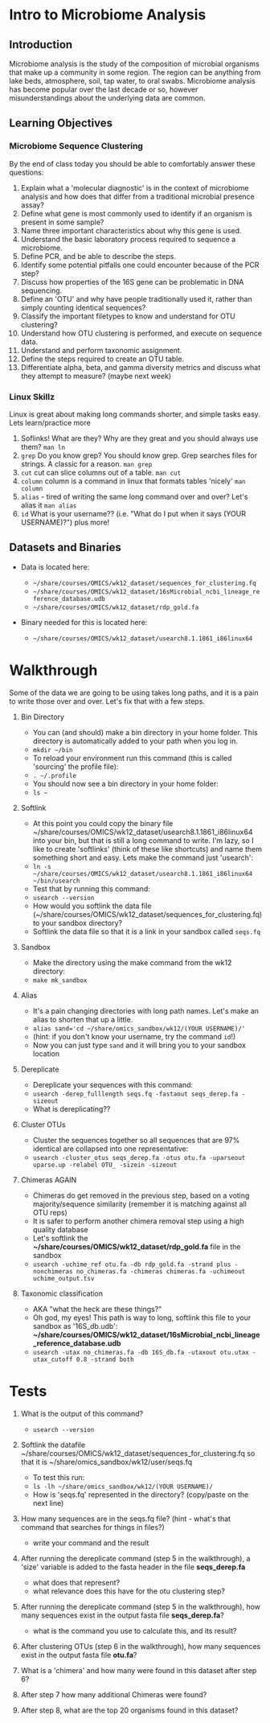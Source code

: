 # Intro to Microbiome Analysis

## Introduction

Microbiome analysis is the study of the composition of microbial organisms that 
make up a community in some region. The region can be anything from lake beds, atmosphere,
soil, tap water, to oral swabs.  Microbiome analysis has become popular over the last decade
or so, however misunderstandings about the underlying data are common.

## Learning Objectives

### Microbiome Sequence Clustering

By the end of class today you should be able to comfortably answer these questions:
1.	Explain what a 'molecular diagnostic' is in the context of microbiome analysis and how does that differ from a traditional microbial presence assay?
2.	Define what gene is most commonly used to identify if an organism is present in some sample?
3.	Name three important characteristics about why this gene is used.
4.	Understand the basic laboratory process required to sequence a microbiome.
5.	Define PCR, and be able to describe the steps.
6.	Identify some potential pitfalls one could encounter because of the PCR step?
7.	Discuss how properties of the 16S gene can be problematic in DNA sequencing.
8.	Define an 'OTU' and why have people traditionally used it, rather than simply counting identical sequences?
9.	Classify the important filetypes to know and understand for OTU clustering?
10.	Understand how OTU clustering is performed, and execute on sequence data.
11.	Understand and perform taxonomic assignment.
12.	Define the steps required to create an OTU table.
13. Differentiate alpha, beta, and gamma diversity metrics and discuss what they attempt to measure? (maybe next week)

### Linux Skillz

Linux is great about making long commands shorter, and simple tasks easy. Lets learn/practice more
1. Soflinks! What are they? Why are they great and you should always use them? `man ln`
2. `grep` Do you know grep?  You should know grep.  Grep searches files for strings. A classic for a reason. `man grep`
3. `cut`  cut can slice columns out of a table. `man cut`
4. `column` column is a command in linux that formats tables 'nicely' `man column`
5. `alias` - tired of writing the same long command over and over? Let's alias it `man alias`
6. `id` What is your username?? (i.e. "What do I put when it says (YOUR USERNAME)?") plus more!


## Datasets and Binaries

* Data is located here:
	- `~/share/courses/OMICS/wk12_dataset/sequences_for_clustering.fq`
	- `~/share/courses/OMICS/wk12_dataset/16sMicrobial_ncbi_lineage_reference_database.udb`
	- `~/share/courses/OMICS/wk12_dataset/rdp_gold.fa`

* Binary needed for this is located here:
	- `~/share/courses/OMICS/wk12_dataset/usearch8.1.1861_i86linux64`

# Walkthrough

Some of the data we are going to be using takes long paths, and it is a pain to write those over and over.
Let's fix that with a few steps.

1. Bin Directory
	- You can (and should) make a bin directory in your home folder.  This directory is automatically added to your path when you log in.
	- `mkdir ~/bin`
	- To reload your environment run this command (this is called 'sourcing' the profile file):
	- `. ~/.profile`
	- You should now see a bin directory in your home folder:
	- `ls ~`

2. Softlink
	- At this point you could copy the binary file ~/share/courses/OMICS/wk12_dataset/usearch8.1.1861_i86linux64 into your bin, but that is still a long command to write.  I'm lazy, so I like to create 'softlinks' (think of these like shortcuts) and name them something short and easy. Lets make the command just 'usearch':
	- `ln -s ~/share/courses/OMICS/wk12_dataset/usearch8.1.1861_i86linux64 ~/bin/usearch`
	- Test that by running this command:
	- `usearch --version`
	- How would you softlink the data file (~/share/courses/OMICS/wk12_dataset/sequences_for_clustering.fq) to your sandbox directory?
	- Softlink the data file so that it is a link in your sandbox called `seqs.fq`

3. Sandbox
	- Make the directory using the make command from the wk12 directory:
	- `make mk_sandbox`

4. Alias
	- It's a pain changing directories with long path names.  Let's make an alias to shorten that up a little.
	- `alias sand='cd ~/share/omics_sandbox/wk12/(YOUR USERNAME)/'`
	- (hint: if you don't know your username, try the command `id`!)
	- Now you can just type `sand` and it will bring you to your sandbox location

5. Dereplicate
	- Dereplicate your sequences with this command:
	- `usearch -derep_fulllength seqs.fq -fastaout seqs_derep.fa -sizeout`
	- What is dereplicating??

6. Cluster OTUs
	- Cluster the sequences together so all sequences that are 97% identical are collapsed into one representative:
	- `usearch -cluster_otus seqs_derep.fa -otus otu.fa -uparseout uparse.up -relabel OTU_ -sizein -sizeout`

7. Chimeras AGAIN
	- Chimeras do get removed in the previous step, based on a voting majority/sequence similarity (remember it is matching against all OTU reps)
	- It is safer to perform another chimera removal step using a high quality database
	- Let's softlink the **~/share/courses/OMICS/wk12_dataset/rdp_gold.fa** file in the sandbox 
	- `usearch -uchime_ref otu.fa -db rdp_gold.fa -strand plus -nonchimeras no_chimeras.fa -chimeras chimeras.fa -uchimeout uchime_output.tsv`

8. Taxonomic classification
	- AKA "what the heck are these things?"
	- Oh god, my eyes! This path is way to long, softlink this file to your sandbox as '16S_db.udb': **~/share/courses/OMICS/wk12_dataset/16sMicrobial_ncbi_lineage_reference_database.udb**
	- `usearch -utax no_chimeras.fa -db 16S_db.fa -utaxout otu.utax -utax_cutoff 0.8 -strand both`

# Tests

1. What is the output of this command?
	- `usearch --version`

2. Softlink the datafile ~/share/courses/OMICS/wk12_dataset/sequences_for_clustering.fq so that it is ~/share/omics_sandbox/wk12/user/seqs.fq
	- To test this run:
	- `ls -lh ~/share/omics_sandbox/wk12/(YOUR USERNAME)/`
	- How is 'seqs.fq' represented in the directory? (copy/paste on the next line)

3. How many sequences are in the seqs.fq file? (hint - what's that command that searches for things in files?)
	- write your command and the result

4. After running the dereplicate command (step 5 in the walkthrough), a 'size' variable is added to the fasta header in the file **seqs_derep.fa**
	- what does that represent?
	- what relevance does this have for the otu clustering step?

5. After running the dereplicate command (step 5 in the walkthrough), how many sequences exist in the output fasta file **seqs_derep.fa**?
	- what is the command you use to calculate this, and its result?

6. After clustering OTUs (step 6 in the walkthrough), how many sequences exist in the output fasta file **otu.fa**?

7. What is a 'chimera' and how many were found in this dataset after step 6?

8. After step 7 how many additional Chimeras were found?

9. After step 8, what are the top 20 organisms found in this dataset?


